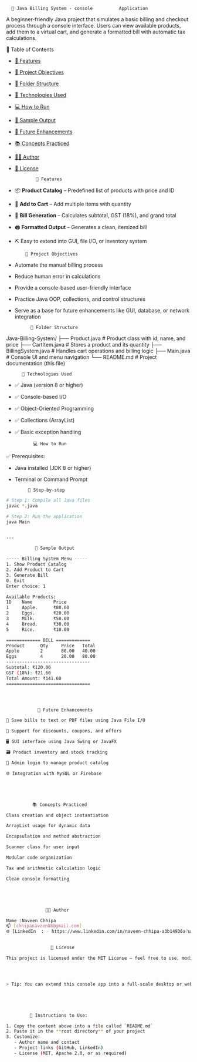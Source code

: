 

      🧾 Java Billing System - console          Application

A beginner-friendly Java project that simulates a basic billing and checkout process through a console interface. Users can view available products, add them to a virtual cart, and generate a formatted bill with automatic tax calculations.

 📌 Table of Contents

- [🚀 Features](#-features)
- [🎯 Project Objectives](#-project-objectives)
- [📁 Folder Structure](#-folder-structure)
- [🧱 Technologies Used](#-technologies-used)
- [💻 How to Run](#-how-to-run)
- [📸 Sample Output](#-sample-output)
- [🔄 Future Enhancements](#-future-enhancements)
- [📚 Concepts Practiced](#-concepts-practiced)
- [🧑‍💻 Author](#-author)
- [📃 License](#-license)


              🚀 Features

- 📦 **Product Catalog** – Predefined list of products with price and ID
- 🛒 **Add to Cart** – Add multiple items with quantity
- 🧮 **Bill Generation** – Calculates subtotal, GST (18%), and grand total
- 🖨️ **Formatted Output** – Generates a clean, itemized bill
- ⛏️ Easy to extend into GUI, file I/O, or inventory system



          🎯 Project Objectives

- Automate the manual billing process
- Reduce human error in calculations
- Provide a console-based user-friendly interface
- Practice Java OOP, collections, and control structures
- Serve as a base for future enhancements like GUI, database, or network integration



            📁 Folder Structure

Java-Billing-System/ ├── Product.java         # Product class with id, name, and price ├── CartItem.java        # Stores a product and its quantity ├── BillingSystem.java   # Handles cart operations and billing logic ├── Main.java            # Console UI and menu navigation └── README.md            # Project documentation (this file)


          🧱 Technologies Used

- ✅ Java (version 8 or higher)
- ✅ Console-based I/O
- ✅ Object-Oriented Programming
- ✅ Collections (ArrayList)
- ✅ Basic exception handling

 
             💻 How to Run
  
 ✅ Prerequisites:
- Java installed (JDK 8 or higher)
- Terminal or Command Prompt

           🧪 Step-by-step

```bash
# Step 1: Compile all Java files
javac *.java

# Step 2: Run the application
java Main


---

           📸 Sample Output

----- Billing System Menu -----
1. Show Product Catalog
2. Add Product to Cart
3. Generate Bill
0. Exit
Enter choice: 1

Available Products:
ID    Name        Price
1     Apple.      ₹80.00
2     Eggs.       ₹20.00
3     Milk.       ₹50.00
4     Bread.      ₹30.00
5     Rice.       ₹10.00

============= BILL =============
Product      Qty     Price   Total
Apple        2       80.00   40.00
Eggs         4       20.00   80.00
--------------------------------
Subtotal: ₹120.00
GST (18%): ₹21.60
Total Amount: ₹141.60
================================




            🔄 Future Enhancements

💾 Save bills to text or PDF files using Java File I/O

🧮 Support for discounts, coupons, and offers

🖥️ GUI interface using Java Swing or JavaFX

🗃️ Product inventory and stock tracking

🔐 Admin login to manage product catalog

🌐 Integration with MySQL or Firebase





          📚 Concepts Practiced

Class creation and object instantiation

ArrayList usage for dynamic data

Encapsulation and method abstraction

Scanner class for user input

Modular code organization

Tax and arithmetic calculation logic

Clean console formatting





               🧑‍💻 Author

Name :Naveen Chhipa
📫 [chhipanaveen88@gmail.com] 
🌐 [LinkedIn  : - https://www.linkedin.com/in/naveen-chhipa-a3b14936a?utm_source=share&utm_campaign=share_via&utm_content=profile&utm_medium=android_app 
             

                 📃 License

This project is licensed under the MIT License – feel free to use, modify, and distribute for educational purposes.




> Tip: You can extend this console app into a full-scale desktop or web app as you learn more about GUI, databases, and frameworks.





         📝 Instructions to Use: 

1. Copy the content above into a file called `README.md`
2. Paste it in the **root directory** of your project
3. Customize:
   - Author name and contact
   - Project links (GitHub, LinkedIn)
   - License (MIT, Apache 2.0, or as required)






